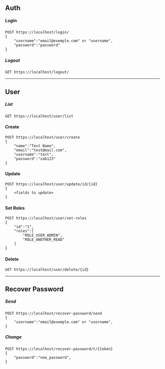 ## Auth
##### Login
```
POST https://localhost/login/
{
    "username":"email@exemple.com" or "username",
    "password":"password"
}
```
##### Logout
```
GET https://localhost/logout/
```

-----------------------------------------------------------------

## User
##### List
```
GET https://localhost/user/list
```
#### Create
```
POST https://localhost/user/create
{
    "name":"Test Name",
    "email":"test@mail.com",
    "username":"test",
    "password":"xab123"
}
```
#### Update
```
POST https://localhost/user/update/id/{id}
{
    <fields to update>
}
```
#### Set Roles
```
POST https://localhost/user/set-roles
{
    "id":"1",
    "roles":[
        "ROLE_USER_ADMIN",
        "ROLE_ANOTHER_READ"
    ]
}
```
#### Delete
```
GET https://localhost/user/delete/{id}
```

-----------------------------------------------------------------

## Recover Password
##### Send
```
POST https://localhost/recover-password/send
{
    "username":"email@exemple.com" or "username",
}
```
##### Change
```
POST https://localhost/recover-password/t/{token}
{
    "password":"new_password",
}
```